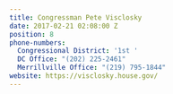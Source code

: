 ```yaml
---
title: Congressman Pete Visclosky
date: 2017-02-21 02:08:00 Z
position: 8
phone-numbers:
  Congressional District: '1st '
  DC Office: "(202) 225-2461"
  Merrillville Office: "(219) 795-1844"
website: https://visclosky.house.gov/
---
```


